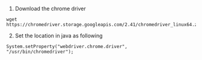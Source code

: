 1. Download the chrome driver

```
wget https://chromedriver.storage.googleapis.com/2.41/chromedriver_linux64.zip
```

2. Set the location in java as following 

```
System.setProperty("webdriver.chrome.driver", "/usr/bin/chromedriver");
```